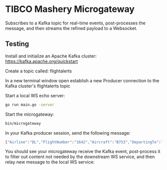 # TIBCO Mashery Microgateway

Subscribes to a Kafka topic for real-time events, post-processes the message, and then streams the refined payload to a Websocket.

## Testing

Install and initialize an Apache Kafka cluster: https://kafka.apache.org/quickstart

Create a topic called: flightalerts

In a new terminal window open establish a new Producer connection to the Kafka cluster's flightalerts topic

Start a local WS echo server:
```bash
go run main.go -server
```

Start the microgateway:
```bash
bin/microgateway
```

In your Kafka producer session, send the following message:
```bash
{"Airline":"DL","FlightNumber":"1642","Aircraft":"B753","DepartingTo":"JFK","Duration":"4:25h","Route":"TRUKN2 SYRAH Q128 JSICA MLF DVC ALS TBE LBL RZC MEM HUTCC KNSAW RUSSA GLAVN1","ScheduledDeparture":"0900","EstimatedDeparture":"0930","Cabin":"Business: Lunch / Economy: Food for sale","Terminal":"C","Gate":"91","TaxiTime":"25m","AverageDelay":"10m"}
```

You should see your microgateway receive the Kafka event, post-process it to filter out content not needed by the downstream WS service, and then relay new message to the local WS service:
